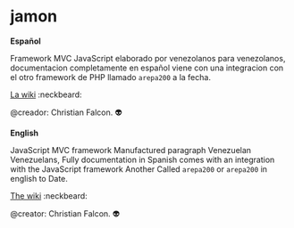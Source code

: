 # jamon
**Español**

Framework MVC JavaScript elaborado por venezolanos para venezolanos, documentacion completamente en español viene con una integracion con el otro framework de PHP llamado `arepa200` a la fecha.

[La wiki](https://github.com/falcon1812/jamon/wiki) :neckbeard:
 
@creador: Christian Falcon. :alien:

**English**

JavaScript MVC framework Manufactured paragraph Venezuelan Venezuelans, Fully documentation in Spanish comes with an integration with the JavaScript framework Another Called `arepa200` or `arepa200` in english to Date.

[The wiki](https://github.com/falcon1812/jamon/wiki) :neckbeard:

@creator: Christian Falcon. :alien:
